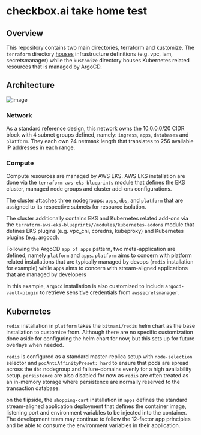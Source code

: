 # checkbox.ai take home test

## Overview

This repository contains two main directories, terraform and kustomize. The `terraform` directory
[houses](houses) infrastructure definitions (e.g. vpc, iam, secretsmanager) while the `kustomize` directory
houses Kubernetes related resources that is managed by ArgoCD.

## Architecture

![image](https://user-images.githubusercontent.com/19421765/190936458-2e34a229-b252-4637-acc0-e22f4316213e.png)

### Network

As a standard reference design, this network owns the 10.0.0.0/20 CIDR block with 4 subnet groups
defined, namely: `ingress`, `apps`, `databases` and `platform`. They each own 24 netmask length
that translates to 256 available IP addresses in each range.

### Compute

Compute resources are managed by AWS EKS. AWS EKS installation are done via the
`terraform-aws-eks-blueprints` module that defines the EKS cluster, managed node groups and cluster
add-ons configurations.

The cluster attaches three nodegroups: `apps`, `dbs`, and `platform` that are assigned to its
respective subnets for resource isolation.

The cluster additionally contains EKS and Kubernetes related add-ons via the
`terraform-aws-eks-blueprints//modules/kubernetes-addons` module that defines EKS plugins (e.g.
vpc_cni, coredns, kubeproxy) and Kubernetes plugins (e.g. argocd).

Following the ArgoCD `app of apps` pattern, two meta-application are defined, namely `platform` and
`apps`. `platform` aims to concern with platform related installations that are typically managed
by devops (`redis` installation for example) while `apps` aims to concern with stream-aligned
applications that are managed by developers

In this example, `argocd` installation is also customized to include `argocd-vault-plugin` to
retrieve sensitive credentials from `awssecretsmanager`.

## Kubernetes

`redis` installation in `platform` takes the `bitnami/redis` helm chart as the base installation to
customize from. Although there are no specific customization done aside for configuring the helm
chart for now, but this sets up for future overlays when needed.

`redis` is configured as a standard master-replica setup with `node-selection` selector and
`podAntiAffinityPreset: hard` to ensure that pods are spread across the `dbs` nodegroup and
failure-domains evenly for a high availability setup. `persistence` are also disabled for now as
`redis` are often treated as an in-memory storage where persistence are normally reserved to the
transaction database.

on the flipside, the `shopping-cart` installation in `apps` defines the standard stream-aligned
application deployment that defines the container image, listening port and environment variables
to be injected into the container. The development team may continue to follow the 12-factor app
principles and be able to consume the environment variables in their application.
